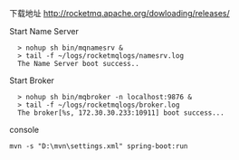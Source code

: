 下载地址
http://rocketmq.apache.org/dowloading/releases/

Start Name Server

~~~
  > nohup sh bin/mqnamesrv &
  > tail -f ~/logs/rocketmqlogs/namesrv.log
  The Name Server boot success..
~~~

Start Broker

~~~
  > nohup sh bin/mqbroker -n localhost:9876 &
  > tail -f ~/logs/rocketmqlogs/broker.log 
  The broker[%s, 172.30.30.233:10911] boot success...
~~~

console

~~~
mvn -s "D:\mvn\settings.xml" spring-boot:run
~~~

